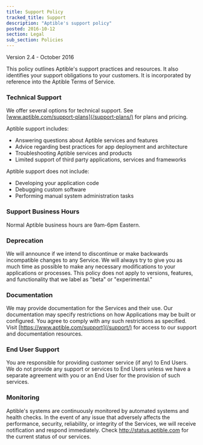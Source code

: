 ```yaml
---
title: Support Policy
tracked_title: Support
description: "Aptible's support policy"
posted: 2016-10-12
section: Legal
sub_section: Policies
---
```


Version 2.4 - October 2016

This policy outlines Aptible's support practices and resources. It also identifies your support obligations to your customers. It is incorporated by reference into the Aptible Terms of Service.

### Technical Support
We offer several options for technical support. See [www.aptible.com/support-plans](/support-plans/) for plans and pricing.

Aptible support includes:

- Answering questions about Aptible services and features
- Advice regarding best practices for app deployment and architecture
- Troubleshooting Aptible services and products
- Limited support of third party applications, services and frameworks

Aptible support does not include:

- Developing your application code
- Debugging custom software
- Performing manual system administration tasks

### Support Business Hours
Normal Aptible business hours are 9am-6pm Eastern.

### Deprecation
We will announce if we intend to discontinue or make backwards incompatible changes to any Service. We will always try to give you as much time as possible to make any necessary modifications to your applications or processes. This policy does not apply to versions, features, and functionality that we label as "beta" or "experimental."

### Documentation
We may provide documentation for the Services and their use. Our documentation may specify restrictions on how Applications may be built or configured. You agree to comply with any such restrictions as specified. Visit [https://www.aptible.com/support](/support/) for access to our support and documentation resources.

### End User Support
You are responsible for providing customer service (if any) to End Users. We do not provide any support or services to End Users unless we have a separate agreement with you or an End User for the provision of such services.

### Monitoring
Aptible's systems are continuously monitored by automated systems and health checks. In the event of any issue that adversely affects the performance, security, reliability, or integrity of the Services, we will receive notification and respond immediately. Check http://status.aptible.com for the current status of our services.
